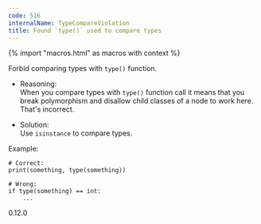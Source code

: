 ```yaml
---
code: 516
internalName: TypeCompareViolation
title: Found `type()` used to compare types
---
```


{% import "macros.html" as macros with context %}

Forbid comparing types with `type()` function.

  - Reasoning:  
    When you compare types with `type()` function call it means that you
    break polymorphism and disallow child classes of a node to work
    here. That's incorrect.

  - Solution:  
    Use `isinstance` to compare types.

Example:

    # Correct:
    print(something, type(something))
    
    # Wrong:
    if type(something) == int:
        ...

<div class="versionadded">

0.12.0

</div>
